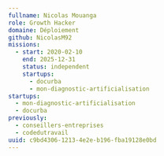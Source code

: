 ```yaml
---
fullname: Nicolas Mouanga
role: Growth Hacker
domaine: Déploiement
github: NicolasM92
missions:
  - start: 2020-02-10
    end: 2025-12-31
    status: independent
    startups:
      - docurba
      - mon-diagnostic-artificialisation
startups:
  - mon-diagnostic-artificialisation
  - docurba
previously:
  - conseillers-entreprises
  - codedutravail
uuid: c9bd4306-1213-4e2e-b196-fba19128e0bd
---
```

